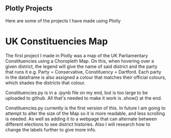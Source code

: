 ## Plotly Projects
Here are some of the projects I have made using Plotly

# UK Constituencies Map

The first project I made in Plotly was a map of the UK Parliamentary Constituencies using a Choropleth Map. On this, when hovering over a given district, the legend will give the name of said district and the party that runs it e.g. Party = Conservative, Constituency = Dartford. Each party in the dataframe is also assigned a colour that matches their official colours, which shades the districts that colour.

Constituencies.py is in a .ipynb file on my end, but is too large to be uploaded to github. All that's needed to make it work is .show() at the end.

Constituencies.py currently is the first version of this. In future I am going to attempt to alter the size of the Map so it is more readable, and less scrolling is needed. As well as adding it to a webpage that can alternate between different elections to see district histories. Also I will research how to change the labels further to give more info.
